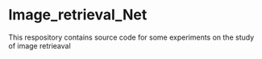 # Image_retrieval_Net

This respository contains source code for some experiments on the study of image retrieaval

